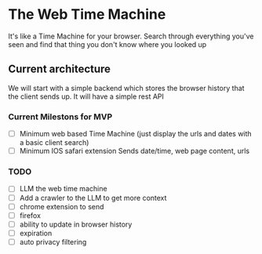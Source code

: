 # The Web Time Machine
It's like a Time Machine for your browser. Search through everything you've seen and find that thing you don't know where you looked up

## Current architecture
We will start with a simple backend which stores the browser history that the client sends up. It will have a simple rest API 

### Current Milestons for MVP
- [ ] Minimum web based Time Machine (just display the urls and dates with a basic client search)
- [ ] Minimum IOS safari extension Sends date/time, web page content, urls

### TODO
- [ ] LLM the web time machine
- [ ] Add a crawler to the LLM to get more context
- [ ] chrome extension to send
- [ ] firefox
- [ ] ability to update in browser history
- [ ] expiration
- [ ] auto privacy filtering
